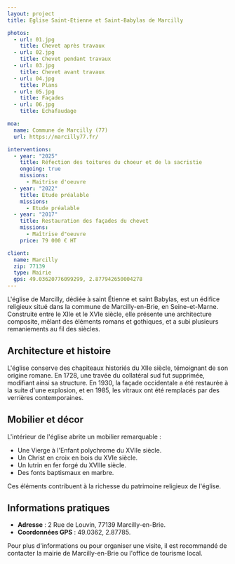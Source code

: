 ```yaml
---
layout: project
title: Eglise Saint-Etienne et Saint-Babylas de Marcilly

photos:
  - url: 01.jpg
    title: Chevet après travaux
  - url: 02.jpg
    title: Chevet pendant travaux
  - url: 03.jpg
    title: Chevet avant travaux
  - url: 04.jpg
    title: Plans
  - url: 05.jpg
    title: Façades
  - url: 06.jpg
    title: Echafaudage

moa:
  name: Commune de Marcilly (77)
  url: https://marcilly77.fr/

interventions:
  - year: "2025"
    title: Réfection des toitures du choeur et de la sacristie
    ongoing: true
    missions:
      - Maitrise d'oeuvre
  - year: "2022"
    title: Etude préalable
    missions:
      - Etude préalable
  - year: "2017"
    title: Restauration des façades du chevet
    missions:
      - Maîtrise d"oeuvre
    price: 79 000 € HT

client:
  name: Marcilly
  zip: 77139
  type: Mairie
  gps: 49.03620776099299, 2.877942650004278
---
```


L'église de Marcilly, dédiée à saint Étienne et saint Babylas, est un édifice
religieux situé dans la commune de Marcilly-en-Brie, en Seine-et-Marne.
Construite entre le XIIe et le XVIe siècle, elle présente une architecture
composite, mêlant des éléments romans et gothiques, et a subi plusieurs
remaniements au fil des siècles.

## Architecture et histoire

L'église conserve des chapiteaux historiés du XIIe siècle, témoignant de son
origine romane. En 1728, une travée du collatéral sud fut supprimée, modifiant
ainsi sa structure. En 1930, la façade occidentale a été restaurée à la suite
d'une explosion, et en 1985, les vitraux ont été remplacés par des verrières
contemporaines.

## Mobilier et décor

L'intérieur de l'église abrite un mobilier remarquable :

- Une Vierge à l'Enfant polychrome du XVIIe siècle.
- Un Christ en croix en bois du XVIe siècle.
- Un lutrin en fer forgé du XVIIIe siècle.
- Des fonts baptismaux en marbre.

Ces éléments contribuent à la richesse du patrimoine religieux de l'église.

## Informations pratiques

- **Adresse** : 2 Rue de Louvin, 77139 Marcilly-en-Brie.
- **Coordonnées GPS** : 49.0362, 2.87785.

Pour plus d'informations ou pour organiser une visite, il est recommandé de
contacter la mairie de Marcilly-en-Brie ou l'office de tourisme local.
